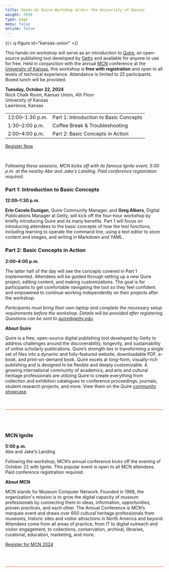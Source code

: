 ```yaml
---
title: Hands-On Quire Workshop at<br> the University of Kansas
weight: 2850
type: page
menu: false
online: false
---
```


{{< q-figure id="kansas-union" >}}

This hands-on workshop will serve as an introduction to [Quire](https://quire.getty.edu), an open-source publishing tool developed by [Getty](https://www.getty.edu/) and available for anyone to use for free. Held in conjunction with the annual [MCN](https://mcn.edu/) conference at the [University of Kansas](https://ku.edu/), this workshop is **free with registration** and open to all levels of technical experience. Attendance is limited to 25 participants. Boxed lunch will be provided. 

**Tuesday, October 22, 2024**<br />
Rock Chalk Room, Kansas Union, 4th Floor<br />
University of Kansas<br />
Lawrence, Kansas<br />

<div class="headless-table">

| | |
| --- | --- |
| 12:00–1:30 p.m. | Part 1: Introduction to Basic Concepts |
| 1:30–2:00 p.m.| Coffee Break & Troubleshooting |
| 2:00–4:00 p.m. | Part 2: Basic Concepts in Action |

</div>
<div class="action-button paired-button">

[Register Now](https://forms.gle/gJFFRS7pk4hQZdXo9)

</div>

<br />

*Following these sessions, MCN kicks off with its famous Ignite event, 5:00 p.m. at the nearby Abe and Jake's Landing. Paid conference registration required.*


### Part 1: Introduction to Basic Concepts

**12:00–1:30 p.m.** 

**Erin Cecele Dunigan**, Quire Community Manager, and **Greg Albers**, Digital Publications Manager at Getty, will kick off the four-hour workshop by briefly introducing Quire and its many benefits. Part 1 will focus on introducing attendees to the basic concepts of how the tool functions, including learning to operate the command line, using a text editor to store content and images, and writing in Markdown and YAML.

### Part 2: Basic Concepts in Action

**2:00–4:00 p.m.** 

The latter half of the day will see the concepts covered in Part 1 implemented. Attendees will be guided through setting up a new Quire project, editing content, and making customizations. The goal is for participants to get comfortable navigating the tool so they feel confident and empowered to continue working independently on their projects after the workshop.

*Participants must bring their own laptop and complete the necessary setup requirements before the workshop. Details will be provided after registering. Questions can be sent to [quire@getty.edu](mailto:quire@getty.edu).*

**About Quire** 

Quire is a free, open-source digital publishing tool developed by Getty to address challenges around the discoverability, longevity, and sustainability of online scholarly publications. Quire’s strength lies in transforming a single set of files into a dynamic and fully-featured website, downloadable PDF, e-book, and print-on-demand book. Quire excels at long-form, visually-rich publishing and is designed to be flexible and deeply customizable. A growing international community of academics, and arts and cultural heritage professionals are utilizing Quire to create everything from collection and exhibition catalogues to conference proceedings, journals, student research projects, and more. View them on the Quire [community showcase](/community/community-showcase). 

<div class="mcn-event-listing">

### MCN Ignite

**5:00 p.m.** <br>
Abe and Jake's Landing

Following the workshop, MCN’s annual conference kicks off the evening of October 22 with Ignite. This popular event is open to all MCN attendees. Paid conference registration required.

**About MCN**

MCN stands for Museum Computer Network. Founded in 1968, the organization's mission is to grow the digital capacity of museum professionals by connecting them to ideas, information, opportunities, proven practices, and each other. The Annual Conference is MCN’s marquee event and draws over 600 cultural heritage professionals from museums, historic sites and visitor attractions in North America and beyond. Attendees come from all areas of practice, from IT to digital outreach and visitor engagement, to collections, conservation, archival, libraries, curatorial, education, marketing, and more.

<div class="action-button paired-button">

[Register for MCN 2024](https://museumcomputernetwork.ticketspice.com/mcn2024)

</div>


</div>


<style>
.headless-table thead {
  display: none;
}
.mcn-event-listing {
  margin: 3rem 0;
  padding: 3rem 0;
  border-bottom: 1px solid #f04e23;
  border-top: 1px solid #f04e23;
}
.partner-logos {
  border-bottom-width: 0px !important;
  margin-top: 6rem !important;
}
#community-mcn-ku-event .quire-page__content .container .content { 
  margin-top: 0; 
}
</style>